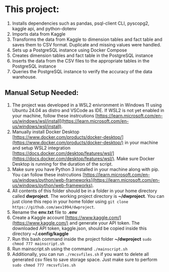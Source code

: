 # This project:

1. Installs dependencies such as pandas, psql-client CLI, pyscopg2, kaggle api, and python-dotenv
2. Imports data from Kaggle
3. Transforms the data from Kaggle to dimension tables and fact table and saves them to CSV format. Duplicate and missing values were handled. 
4. Sets up a PostgreSQL instance using Docker Compose
5. Creates dimension tables and fact table in the PostgreSQL instance
6. Inserts the data from the CSV files to the appropriate tables in the PostgreSQL instance
7. Queries the PostgreSQL instance to verify the accuracy of the data warehouse.

## Manual Setup Needed:

1. The project was developed in a WSL2 enivronment in Windows 11 using Ubuntu 24.04 as distro and VSCode as IDE. If WSL2 is not yet enabled in your machine, follow these instrcutions [https://learn.microsoft.com/en-us/windows/wsl/install](https://learn.microsoft.com/en-us/windows/wsl/install).
2. Manually install Docker Desktop [https://www.docker.com/products/docker-desktop/](https://www.docker.com/products/docker-desktop/) in your machine and setup WSL2 integration [https://docs.docker.com/desktop/features/wsl/](https://docs.docker.com/desktop/features/wsl/). Make sure Docker Desktop is running for the duration of the script.
3. Make sure you have Python 3 installed in your machine along with pip. You can follow these instrcutions [https://learn.microsoft.com/en-us/windows/python/web-frameworks](https://learn.microsoft.com/en-us/windows/python/web-frameworks).
4. All contents of this folder should be in a folder in your home directory called **dwproject**. The working project directory is **~/dwproject**. You can just clone this repo in your home folder using ```git clone https://github.com/aex1994/dwproject```.
5. Rename the **env.txt** file to **.env**
6. Create a Kaggle account [https://www.kaggle.com/](https://www.kaggle.com/) and generate your API token. The downloaded API token, kaggle.json, should be copied inside this directory **~/.config/kaggle**
7. Run this bash command inside the project folder **~/dwproject** ```sudo chmod 777 mainscript.sh```
8. Run mainscript.sh using the command ```./mainscript.sh```
9. Additionally, you can run ```./rmcsvfiles.sh``` if you want to delete all generated csv files to save storage space. Just make sure to perform ```sudo chmod 777 rmcsvfiles.sh```